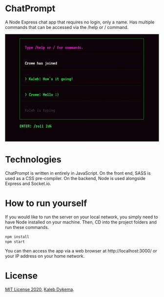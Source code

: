 # ChatPrompt

A Node Express chat app that requires no login, only a name. Has multiple commands that can be accessed via the /help or / command.

![chatprompt_screenshot](https://github.com/KalebDykema/ChatPrompt/blob/main/ChatPrompt.png)

# Technologies

ChatPrompt is written in entirely in JavaScript. On the front end, SASS is used as a CSS pre-compiler. On the backend, Node is used alongside Express and Socket.io.

# How to run yourself

If you would like to run the server on your local network, you simply need to have Node installed on your machine. Then, CD into the project folders and run these commands.

```
npm install
npm start
```

You can then access the app via a web browser at http://localhost:3000/ or your IP address on your home network.

# License

[MIT License 2020](https://mit-license.org), [Kaleb Dykema](https://github.com/KalebDykemal).